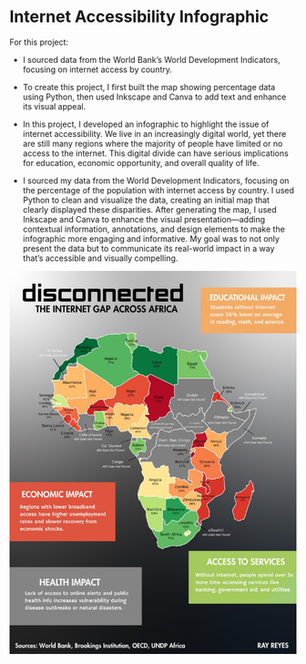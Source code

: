 # Internet Accessibility Infographic

For this project:

 - I sourced data from the World Bank’s World Development Indicators, focusing on internet access by country.

 - To create this project, I first built the map showing percentage data using Python, then used Inkscape and Canva to add text and enhance its visual appeal.

 - In this project, I developed an infographic to highlight the issue of internet accessibility. We live in an increasingly digital world, yet there are still many regions where the majority of people have limited or no access to the internet. This digital divide can have serious implications for education, economic opportunity, and overall quality of life.

- I sourced my data from the World Development Indicators, focusing on the percentage of the population with internet access by country. I used Python to clean and visualize the data, creating an initial map that clearly displayed these disparities. After generating the map, I used Inkscape and Canva to enhance the visual presentation—adding contextual information, annotations, and design elements to make the infographic more engaging and informative. My goal was to not only present the data but to communicate its real-world impact in a way that’s accessible and visually compelling.

<img src="Africa V2_CrazyStuff.jpg"  alt="2" >
